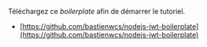 Téléchargez ce _boilerplate_ afin de démarrer le tutoriel.

- [https://github.com/bastienwcs/nodejs-jwt-boilerplate](https://github.com/bastienwcs/nodejs-jwt-boilerplate)
